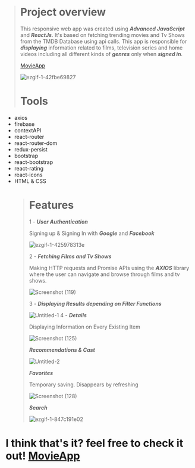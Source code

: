 > # Project overview
>
> This responsive web app was created using **_Advanced JavaScript_** and **_ReactJs_**. It's based on fetching trending movies and Tv Shows from the TMDB Database using api calls. This app is responsible for **_displaying_** information related to films, television series and home videos including all different kinds of **_genres_** only when **_signed in_**.
>
> [MovieApp](https://sw-movie-app.herokuapp.com/)
>
> ![ezgif-1-42fbe69827](https://user-images.githubusercontent.com/71923204/153291943-04faeb28-4030-48f5-beee-cecf499e534b.gif)
>
> # Tools

- axios
- firebase
- contextAPI
- react-router
- react-router-dom
- redux-persist
- bootstrap
- react-bootstrap
- react-rating
- react-icons
- HTML & CSS
  > # Features
  >
  > 1 - **_User Authentication_**
  >
  > Signing up & Signing In with **_Google_** and **_Facebook_**
  >
  > ![ezgif-1-425978313e](https://user-images.githubusercontent.com/71923204/153276661-3d6a0b4b-57d4-4b5e-9b44-ef3bd6fbaddb.gif)
  >
  > 2 - **_Fetching Films and Tv Shows_**
  >
  > Making HTTP requests and Promise APIs using the **_AXIOS_** library where the user can navigate and browse through films and tv shows.
  >
  > ![Screenshot (119)](https://user-images.githubusercontent.com/71923204/153282151-75ff79cb-2b92-4b41-91be-5b3c198e5c76.png)
  >
  > 3 - **_Displaying Results depending on Filter Functions_**
  >
  > ![Untitled-1](https://user-images.githubusercontent.com/71923204/153285148-249a098c-2a45-4848-ba5b-cc4a65f1af76.png)
  > 4 - **_Details_**
  >
  > Displaying Information on Every Existing Item
  >
  > ![Screenshot (125)](https://user-images.githubusercontent.com/71923204/153285907-0166ff11-f5a0-404d-81f0-e7fcb73eafe5.png)
  >
  > **_Recommendations & Cast_**
  >
  > ![Untitled-2](https://user-images.githubusercontent.com/71923204/153287181-ec39c378-0a40-4366-8970-a92572a9fda4.png)
  >
  > **_Favorites_**
  >
  > Temporary saving. Disappears by refreshing
  >
  > ![Screenshot (128)](https://user-images.githubusercontent.com/71923204/153287860-1a34ec9e-bed3-4a20-b175-8fc0716f1806.png)
  >
  > **_Search_**
  >
  > ![ezgif-1-847c191e02](https://user-images.githubusercontent.com/71923204/153289888-99e56301-f1d6-4513-be39-a468c522346f.gif)

# I think that's it? feel free to check it out! [MovieApp](https://sw-movie-app.herokuapp.com/)
